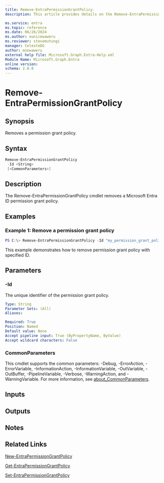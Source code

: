 ```yaml
---
title: Remove-EntraPermissionGrantPolicy.
description: This article provides details on the Remove-EntraPermissionGrantPolicy command.

ms.service: entra
ms.topic: reference
ms.date: 06/26/2024
ms.author: eunicewaweru
ms.reviewer: stevemutungi
manager: CelesteDG
author: msewaweru
external help file: Microsoft.Graph.Entra-Help.xml
Module Name: Microsoft.Graph.Entra
online version:
schema: 2.0.0
---
```


# Remove-EntraPermissionGrantPolicy

## Synopsis
Removes a permission grant policy.

## Syntax

```powershell
Remove-EntraPermissionGrantPolicy 
 -Id <String>
 [<CommonParameters>]
```

## Description
The Remove-EntraPermissionGrantPolicy cmdlet removes a Microsoft Entra ID permission grant policy.

## Examples

### Example 1: Remove a permission grant policy
```powershell
PS C:\> Remove-EntraPermissionGrantPolicy -Id "my_permission_grant_policy_id"
```
This example demonstrates how to remove permission grant policy with specified ID.

## Parameters

### -Id
The unique identifier of the permission grant policy.

```yaml
Type: String
Parameter Sets: (All)
Aliases:

Required: True
Position: Named
Default value: None
Accept pipeline input: True (ByPropertyName, ByValue)
Accept wildcard characters: False
```

### CommonParameters
This cmdlet supports the common parameters: -Debug, -ErrorAction, -ErrorVariable, -InformationAction, -InformationVariable, -OutVariable, -OutBuffer, -PipelineVariable, -Verbose, -WarningAction, and -WarningVariable. For more information, see [about_CommonParameters](https://go.microsoft.com/fwlink/?LinkID=113216).

## Inputs

## Outputs

## Notes

## Related Links

[New-EntraPermissionGrantPolicy](New-EntraPermissionGrantPolicy.md)

[Get-EntraPermissionGrantPolicy](Get-EntraPermissionGrantPolicy.md)

[Set-EntraPermissionGrantPolicy](Set-EntraPermissionGrantPolicy.md)

